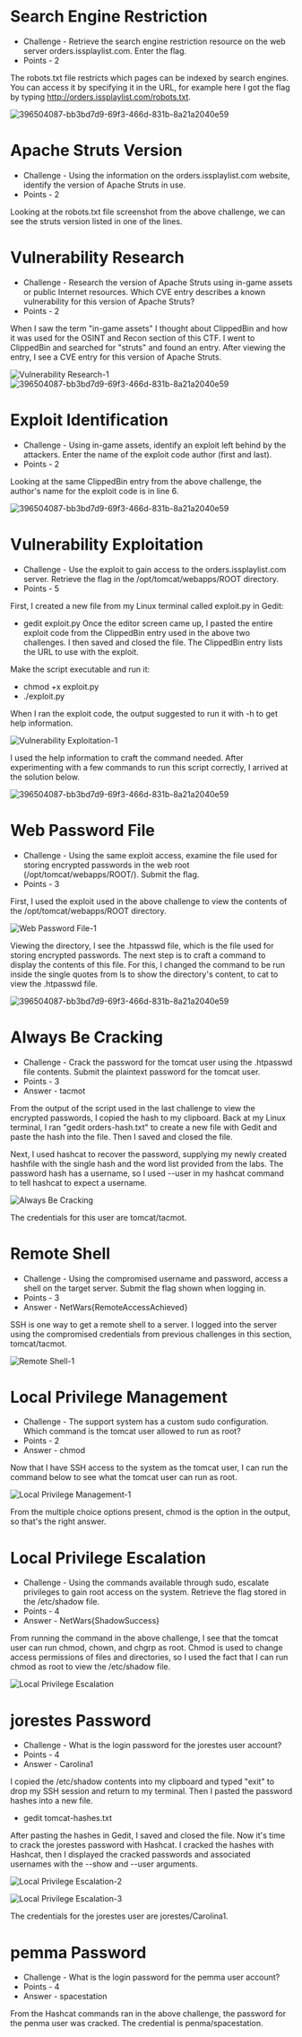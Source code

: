 # Search Engine Restriction

* Challenge - Retrieve the search engine restriction resource on the web server orders.issplaylist.com. Enter the flag.
* Points - 2

The robots.txt file restricts which pages can be indexed by search engines. You can access it by specifying it in the URL, for example here I got the flag by typing http://orders.issplaylist.com/robots.txt. 

![396504087-bb3bd7d9-69f3-466d-831b-8a21a2040e59](https://github.com/user-attachments/assets/8dcfb35b-2a83-4c15-84af-6e1a13d40b0e)


# Apache Struts Version

* Challenge - Using the information on the orders.issplaylist.com website, identify the version of Apache Struts in use.
* Points - 2

Looking at the robots.txt file screenshot from the above challenge, we can see the struts version listed in one of the lines.  


# Vulnerability Research

* Challenge - Research the version of Apache Struts using in-game assets or public Internet resources. Which CVE entry describes a known vulnerability for this version of Apache Struts?
* Points - 2

When I saw the term "in-game assets" I thought about ClippedBin and how it was used for the OSINT and Recon section of this CTF. I went to ClippedBin and searched for "struts" and found an entry. After viewing the entry, I see a CVE entry for this version of Apache Struts. 

![Vulnerability Research-1](https://github.com/user-attachments/assets/7c1b2a92-f370-477e-8826-a1646eb964d7)
![396504087-bb3bd7d9-69f3-466d-831b-8a21a2040e59](https://github.com/user-attachments/assets/9dc83e9c-0151-44e5-96d7-751bf4e65ade)


# Exploit Identification

* Challenge - Using in-game assets, identify an exploit left behind by the attackers. Enter the name of the exploit code author (first and last).
* Points - 2

Looking at the same ClippedBin entry from the above challenge, the author's name for the exploit code is in line 6. 

![396504087-bb3bd7d9-69f3-466d-831b-8a21a2040e59](https://github.com/user-attachments/assets/a86beb50-9928-481a-8bbf-8b3572827fba)


# Vulnerability Exploitation

* Challenge - Use the exploit to gain access to the orders.issplaylist.com server. Retrieve the flag in the /opt/tomcat/webapps/ROOT directory.
* Points - 5

First, I created a new file from my Linux terminal called exploit.py in Gedit:
* gedit exploit.py
Once the editor screen came up, I pasted the entire exploit code from the ClippedBin entry used in the above two challenges. I then saved and closed the file. The ClippedBin entry lists the URL to use with the exploit.

Make the script executable and run it:
* chmod +x exploit.py
* ./exploit.py

When I ran the exploit code, the output suggested to run it with -h to get help information. 

![Vulnerability Exploitation-1](https://github.com/user-attachments/assets/69de6b86-a332-4cdc-9884-77fdcd6c5d24)

I used the help information to craft the command needed. After experimenting with a few commands to run this script correctly, I arrived at the solution below.

![396504087-bb3bd7d9-69f3-466d-831b-8a21a2040e59](https://github.com/user-attachments/assets/45d1da2b-8b0a-4d60-878e-515232c9f6b6)


# Web Password File

* Challenge - Using the same exploit access, examine the file used for storing encrypted passwords in the web root (/opt/tomcat/webapps/ROOT/). Submit the flag.
* Points - 3

First, I used the exploit used in the above challenge to view the contents of the /opt/tomcat/webapps/ROOT directory. 

![Web Password File-1](https://github.com/user-attachments/assets/add431f3-840d-4b4b-87a1-b407284f90f5)

Viewing the directory, I see the .htpasswd file, which is the file used for storing encrypted passwords. The next step is to craft a command to display the contents of this file. For this, I changed the command to be run inside the single quotes from ls to show the directory's content, to cat to view the .htpasswd file.

![396504087-bb3bd7d9-69f3-466d-831b-8a21a2040e59](https://github.com/user-attachments/assets/87b19080-97db-4041-86d6-ccbaf3b5344a)


# Always Be Cracking

* Challenge - Crack the password for the tomcat user using the .htpasswd file contents. Submit the plaintext password for the tomcat user.
* Points - 3
* Answer - tacmot

From the output of the script used in the last challenge to view the encrypted passwords, I copied the hash to my clipboard. Back at my Linux terminal, I ran "gedit orders-hash.txt" to create a new file with Gedit and paste the hash into the file. Then I saved and closed the file. 

Next, I used hashcat to recover the password, supplying my newly created hashfile with the single hash and the word list provided from the labs. The password hash has a username, so I used --user in my hashcat command to tell hashcat to expect a username. 

![Always Be Cracking](https://github.com/user-attachments/assets/891afed3-70e6-405e-b64e-6173b0e11948)

The credentials for this user are tomcat/tacmot. 

# Remote Shell

* Challenge - Using the compromised username and password, access a shell on the target server. Submit the flag shown when logging in.
* Points - 3
* Answer - NetWars{RemoteAccessAchieved}

SSH is one way to get a remote shell to a server. I logged into the server using the compromised credentials from previous challenges in this section, tomcat/tacmot. 

![Remote Shell-1](https://github.com/user-attachments/assets/9425ac01-3053-4d76-9da3-927037e16853)


# Local Privilege Management

* Challenge - The support system has a custom sudo configuration. Which command is the tomcat user allowed to run as root?
* Points - 2
* Answer - chmod

Now that I have SSH access to the system as the tomcat user, I can run the command below to see what the tomcat user can run as root.  

![Local Privilege Management-1](https://github.com/user-attachments/assets/6e4a6f22-87d7-455b-a2a4-097541783c68)

From the multiple choice options present, chmod is the option in the output, so that's the right answer.


# Local Privilege Escalation

* Challenge - Using the commands available through sudo, escalate privileges to gain root access on the system. Retrieve the flag stored in the /etc/shadow file.
* Points - 4
* Answer - NetWars{ShadowSuccess}

From running the command in the above challenge, I see that the tomcat user can run chmod, chown, and chgrp as root. Chmod is used to change access permissions of files and directories, so I used the fact that I can run chmod as root to view the /etc/shadow file. 

![Local Privilege Escalation](https://github.com/user-attachments/assets/ac395b16-77da-43f0-99e7-d485ad417efb)


# jorestes Password

* Challenge - What is the login password for the jorestes user account?
* Points - 4
* Answer - Carolina1

I copied the /etc/shadow contents into my clipboard and typed "exit" to drop my SSH session and return to my terminal. Then I pasted the password hashes into a new file.
* gedit tomcat-hashes.txt

After pasting the hashes in Gedit, I saved and closed the file. Now it's time to crack the jorestes password with Hashcat. I cracked the hashes with Hashcat, then I displayed the cracked passwords and associated usernames with the --show and --user arguments.

![Local Privilege Escalation-2](https://github.com/user-attachments/assets/758754f4-5125-414c-90f5-6d4f8b29f24b)

![Local Privilege Escalation-3](https://github.com/user-attachments/assets/c0623290-2e2c-4b13-8d89-a1e78ae52ccd)

The credentials for the jorestes user are jorestes/Carolina1. 


# pemma Password

* Challenge - What is the login password for the pemma user account?
* Points - 4
* Answer - spacestation

From the Hashcat commands ran in the above challenge, the password for the penma user was cracked. The credential is penma/spacestation. 
